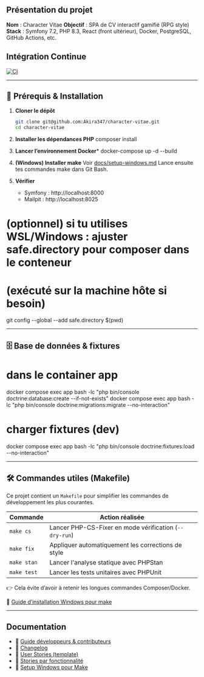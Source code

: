## Présentation du projet
   **Nom** : Character Vitae
   **Objectif** : SPA de CV interactif gamifié (RPG style)
   **Stack** : Symfony 7.2, PHP 8.3, React (front ultérieur), Docker, PostgreSQL, GitHub Actions, etc.

## Intégration Continue

[![CI](https://github.com/Akira347/character-vitae/actions/workflows/ci.yml/badge.svg)](https://github.com/Akira347/character-vitae/actions)

---

## 🚀 Prérequis & Installation

1. **Cloner le dépôt**
   ```bash
   git clone git@github.com:Akira347/character-vitae.git
   cd character-vitae

2. **Installer les dépendances PHP**
   composer install

3. **Lancer l’environnement Docker***
   docker-compose up -d --build

4. **(Windows) Installer make**
   Voir [docs/setup-windows.md](docs/setup-windows.md)
   Lance ensuite tes commandes make dans Git Bash.

5. **Vérifier**
    - Symfony : http://localhost:8000
    - Mailpit : http://localhost:8025

# (optionnel) si tu utilises WSL/Windows : ajuster safe.directory pour composer dans le conteneur
# (exécuté sur la machine hôte si besoin)
git config --global --add safe.directory $(pwd)

---

## 🗄 Base de données & fixtures

# dans le container app
docker compose exec app bash -lc "php bin/console doctrine:database:create --if-not-exists"
docker compose exec app bash -lc "php bin/console doctrine:migrations:migrate --no-interaction"
# charger fixtures (dev)
docker compose exec app bash -lc "php bin/console doctrine:fixtures:load --no-interaction"

---

## 🛠️ Commandes utiles (Makefile)

Ce projet contient un `Makefile` pour simplifier les commandes de développement les plus courantes.

| Commande    | Action réalisée                                        |
| ----------- | ------------------------------------------------------ |
| `make cs`   | Lancer PHP-CS-Fixer en mode vérification (`--dry-run`) |
| `make fix`  | Appliquer automatiquement les corrections de style     |
| `make stan` | Lancer l'analyse statique avec PHPStan                 |
| `make test` | Lancer les tests unitaires avec PHPUnit                |

👉 Cela évite d’avoir à retenir les longues commandes Composer/Docker.

📄 [Guide d’installation Windows pour make](docs/setup-windows.md)

---

## Documentation

- 📄 [Guide développeurs & contributeurs](docs/developer_and_contributing_guide.md)
- 📄 [Changelog](CHANGELOG.md)
- 📄 [User Stories (template)](docs/user-story-template.md)
- 📂 [Stories par fonctionnalité](docs/stories/)
- 📄 [Setup Windows pour Make](docs/setup-windows.md)